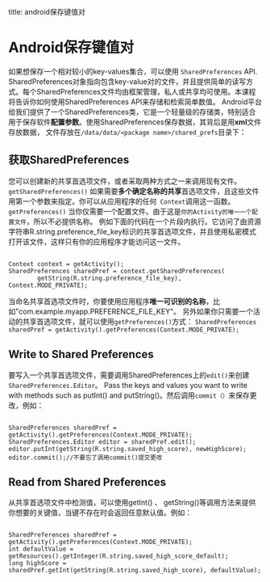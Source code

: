 title: android保存键值对 

#  Android保存键值对 
如果想保存一个相对较小的key-values集合，可以使用 ` SharedPreferences ` API. SharedPreferences对象指向包含key-value对的文件，并且提供简单的读写方式。每个SharedPreferences文件均由框架管理，私人或共享均可使用。本课程将告诉你如何使用SharedPreferences API来存储和检索简单数值。
Android平台给我们提供了一个SharedPreferences类，它是一个轻量级的存储类，特别适合用于保存软件**配置参数**。使用SharedPreferences保存数据，其背后是用**xml**文件存放数据，
文件存放在` /data/data/<package name>/shared_prefs `目录下：
##  获取SharedPreferences 

您可以创建新的共享首选项文件，或者采取两种方式之一来调用现有文件。
` getSharedPreferences() ` 如果需要**多个确定名称的共享**首选项文件，且这些文件用第一个参数来指定。你可以从应用程序的任何`  Context `调用这一函数。
` getPreferences() ` 当你仅需要一个配置文件。由于这是` 你的Activity的唯一一个配置文件 `，所以不必提供名称。
例如下面的代码在一个片段内执行。它访问了由资源字符串R.string.preference_file_key标识的共享首选项文件，并且使用私密模式打开该文件，这样只有你的应用程序才能访问这一文件。
```

Context context = getActivity();
SharedPreferences sharedPref = context.getSharedPreferences(
        getString(R.string.preference_file_key), Context.MODE_PRIVATE);

```
当命名共享首选项文件时，你要使用应用程序**唯一可识别的名称**，比如"com.example.myapp.PREFERENCE_FILE_KEY"。
另外如果你只需要一个活动的共享首选项文件，就可以使用` getPreferences() `方式：
` SharedPreferences sharedPref = getActivity().getPreferences(Context.MODE_PRIVATE); `
##  Write to Shared Preferences 
要写入一个共享首选项文件，需要调用SharedPreferences上的` edit() `来创建` SharedPreferences.Editor `。
Pass the keys and values you want to write with methods such as putInt() and putString()。然后调用` commit（） `来保存更改，例如：
```

SharedPreferences sharedPref = getActivity().getPreferences(Context.MODE_PRIVATE);
SharedPreferences.Editor editor = sharedPref.edit();
editor.putInt(getString(R.string.saved_high_score), newHighScore);
editor.commit();//不要忘了调用commit()提交更改

```
##  Read from Shared Preferences 
从共享首选项文件中检测值，可以使用getInt() 、 getString()等调用方法来提供你想要的关键值，当键不存在时会返回任意默认值。例如：
```

SharedPreferences sharedPref = getActivity().getPreferences(Context.MODE_PRIVATE);
int defaultValue = getResources().getInteger(R.string.saved_high_score_default);
long highScore = sharedPref.getInt(getString(R.string.saved_high_score), defaultValue);

```
